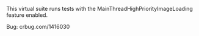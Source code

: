 This virtual suite runs tests with the MainThreadHighPriorityImageLoading
feature enabled.

Bug: crbug.com/1416030
